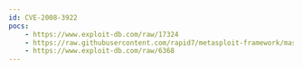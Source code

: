 ```yaml
---
id: CVE-2008-3922
pocs:
    - https://www.exploit-db.com/raw/17324
    - https://raw.githubusercontent.com/rapid7/metasploit-framework/master/modules/exploits/unix/webapp/awstatstotals_multisort.rb
    - https://www.exploit-db.com/raw/6368
---
```

